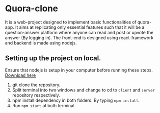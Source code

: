 # Quora-clone

It is a web-project designed to implement basic functionalities of quora-app. It aims at replicating only essential features 
such that it will be a question-answer platform where anyone can read and post or upvote the answer (By logging in). 
The front-end is designed using react-framework and backend is made using nodejs. 

## Setting up the project on local. 
Ensure that nodejs is setup in your computer before running these steps. [Download here](https://nodejs.org/en/)
1. git clone the repository. 
2. Split terminal into two windows and change to cd to `client` and `server` repository respectively.  
2. npm install dependency in both folders. By typing `npm install`.   
3. Run `npm start` at both terminal.
